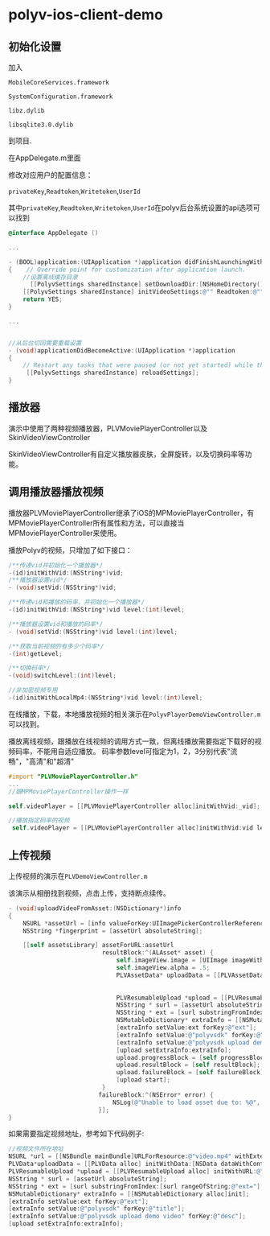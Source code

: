 polyv-ios-client-demo
=====================

初始化设置
--
加入

`MobileCoreServices.framework`

`SystemConfiguration.framework`

`libz.dylib`

`libsqlite3.0.dylib`

到项目.

在AppDelegate.m里面

修改对应用户的配置信息：

`privateKey`,`Readtoken`,`Writetoken`,`UserId`

其中`privateKey`,`Readtoken`,`Writetoken`,`UserId`在polyv后台系统设置的api选项可以找到



```objective-c
@interface AppDelegate ()

...

- (BOOL)application:(UIApplication *)application didFinishLaunchingWithOptions:(NSDictionary *)launchOptions
{    // Override point for customization after application launch.
    //设置离线缓存目录
      [[PolyvSettings sharedInstance] setDownloadDir:[NSHomeDirectory() stringByAppendingPathComponent:@"Documents/plvideo/a"]];
    [[PolyvSettings sharedInstance] initVideoSettings:@"" Readtoken:@"" Writetoken:@"" UserId:@""];
    return YES;
}

...


//从后台切回需要重载设置
- (void)applicationDidBecomeActive:(UIApplication *)application
{
    // Restart any tasks that were paused (or not yet started) while the application was inactive. If the application was previously in the background, optionally refresh the user interface.
     [[PolyvSettings sharedInstance] reloadSettings];
}
```

播放器
--
演示中使用了两种视频播放器，PLVMoviePlayerController以及SkinVideoViewController

SkinVideoViewController有自定义播放器皮肤，全屏旋转，以及切换码率等功能。


调用播放器播放视频 
--
播放器PLVMoviePlayerController继承了iOS的MPMoviePlayerController，有MPMoviePlayerController所有属性和方法，可以直接当MPMoviePlayerController来使用。

播放Polyv的视频，只增加了如下接口：
```objective-c
/**传递vid并初始化一个播放器*/
-(id)initWithVid:(NSString*)vid;
/**播放器设置vid*/
- (void)setVid:(NSString*)vid;

/**传递vid和播放的码率，并初始化一个播放器*/
-(id)initWithVid:(NSString*)vid level:(int)level;

/**播放器设置vid和播放的码率*/
- (void)setVid:(NSString*)vid level:(int)level;

/**获取当前视频的有多少个码率*/
-(int)getLevel;

/**切换码率*/
-(void)switchLevel:(int)level;

//非加密视频专用
-(id)initWithLocalMp4:(NSString*)vid level:(int)level;
```

在线播放，下载，本地播放视频的相关演示在`PolyvPlayerDemoViewController.m`可以找到。

播放离线视频，跟播放在线视频的调用方式一致，但离线播放需要指定下载好的视频码率，不能用自适应播放。
码率参数level可指定为1，2，3分别代表"流畅"，"高清"和"超清"

```objective-c
#import "PLVMoviePlayerController.h"
...
//跟MPMoviePlayerController操作一样 

self.videoPlayer = [[PLVMoviePlayerController alloc]initWithVid:_vid];

//播放指定码率的视频
 self.videoPlayer = [[PLVMoviePlayerController alloc]initWithVid:vid level:1];


```


上传视频
--

上传视频的演示在`PLVDemoViewController.m`

该演示从相册找到视频，点击上传，支持断点续传。
```objective-c
- (void)uploadVideoFromAsset:(NSDictionary*)info
{
    NSURL *assetUrl = [info valueForKey:UIImagePickerControllerReferenceURL];
    NSString *fingerprint = [assetUrl absoluteString];

    [[self assetsLibrary] assetForURL:assetUrl
                          resultBlock:^(ALAsset* asset) {
                              self.imageView.image = [UIImage imageWithCGImage:[asset thumbnail]];
                              self.imageView.alpha = .5;
                              PLVAssetData* uploadData = [[PLVAssetData alloc] initWithAsset:asset];
                             
                              
                              PLVResumableUpload *upload = [[PLVResumableUpload alloc] initWithURL:[self endpoint] data:uploadData fingerprint:fingerprint];
                              NSString * surl = [assetUrl absoluteString];
                              NSString * ext = [surl substringFromIndex:[surl rangeOfString:@"ext="].location + 4];
                              NSMutableDictionary* extraInfo = [[NSMutableDictionary alloc]init];
                              [extraInfo setValue:ext forKey:@"ext"];
                              [extraInfo setValue:@"polyvsdk" forKey:@"title"];
                              [extraInfo setValue:@"polyvsdk upload demo video" forKey:@"desc"];
                              [upload setExtraInfo:extraInfo];
                              upload.progressBlock = [self progressBlock];
                              upload.resultBlock = [self resultBlock];
                              upload.failureBlock = [self failureBlock];
                              [upload start];
                          }
                         failureBlock:^(NSError* error) {
                             NSLog(@"Unable to load asset due to: %@", error);
                         }];
}

```


如果需要指定视频地址，参考如下代码例子:
```objective-c
//视频文件所在地址
NSURL *url = [[NSBundle mainBundle]URLForResource:@"video.mp4" withExtension:nil]
PLVData*uploadData = [[PLVData alloc] initWithData:[NSData dataWithContentsOfURL:url]];
PLVResumableUpload *upload = [[PLVResumableUpload alloc] initWithURL:@"http://v.polyv.net:1080/files/" data:uploadData fingerprint:[url absoluteString]];
NSString * surl = [assetUrl absoluteString];
NSString * ext = [surl substringFromIndex:[surl rangeOfString:@"ext="].location + 4];
NSMutableDictionary* extraInfo = [[NSMutableDictionary alloc]init];
[extraInfo setValue:ext forKey:@"ext"];
[extraInfo setValue:@"polyvsdk" forKey:@"title"];
[extraInfo setValue:@"polyvsdk upload demo video" forKey:@"desc"];
[upload setExtraInfo:extraInfo];

```

